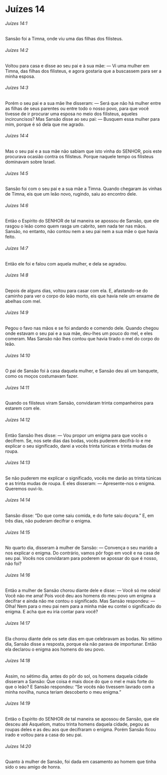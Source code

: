 # Juízes 14

###### Juízes 14:1

Sansão foi a Timna, onde viu uma das filhas dos filisteus.

###### Juízes 14:2

Voltou para casa e disse ao seu pai e à sua mãe: — Vi uma mulher em Timna, das filhas dos filisteus, e agora gostaria que a buscassem para ser a minha esposa.

###### Juízes 14:3

Porém o seu pai e a sua mãe lhe disseram: — Será que não há mulher entre as filhas de seus parentes ou entre todo o nosso povo, para que você tivesse de ir procurar uma esposa no meio dos filisteus, aqueles incircuncisos? Mas Sansão disse ao seu pai: — Busquem essa mulher para mim, porque é só dela que me agrado.

###### Juízes 14:4

Mas o seu pai e a sua mãe não sabiam que isto vinha do SENHOR, pois este procurava ocasião contra os filisteus. Porque naquele tempo os filisteus dominavam sobre Israel.

###### Juízes 14:5

Sansão foi com o seu pai e a sua mãe a Timna. Quando chegaram às vinhas de Timna, eis que um leão novo, rugindo, saiu ao encontro dele.

###### Juízes 14:6

Então o Espírito do SENHOR de tal maneira se apossou de Sansão, que ele rasgou o leão como quem rasga um cabrito, sem nada ter nas mãos. Sansão, no entanto, não contou nem a seu pai nem a sua mãe o que havia feito.

###### Juízes 14:7

Então ele foi e falou com aquela mulher, e dela se agradou.

###### Juízes 14:8

Depois de alguns dias, voltou para casar com ela. E, afastando-se do caminho para ver o corpo do leão morto, eis que havia nele um enxame de abelhas com mel.

###### Juízes 14:9

Pegou o favo nas mãos e se foi andando e comendo dele. Quando chegou onde estavam o seu pai e a sua mãe, deu-lhes um pouco do mel, e eles comeram. Mas Sansão não lhes contou que havia tirado o mel do corpo do leão.

###### Juízes 14:10

O pai de Sansão foi à casa daquela mulher, e Sansão deu ali um banquete, como os moços costumavam fazer.

###### Juízes 14:11

Quando os filisteus viram Sansão, convidaram trinta companheiros para estarem com ele.

###### Juízes 14:12

Então Sansão lhes disse: — Vou propor um enigma para que vocês o decifrem. Se, nos sete dias das bodas, vocês puderem decifrá-lo e me explicar o seu significado, darei a vocês trinta túnicas e trinta mudas de roupa.

###### Juízes 14:13

Se não puderem me explicar o significado, vocês me darão as trinta túnicas e as trinta mudas de roupa. E eles disseram: — Apresente-nos o enigma. Queremos ouvi-lo.

###### Juízes 14:14

Sansão disse: “Do que come saiu comida, e do forte saiu doçura.” E, em três dias, não puderam decifrar o enigma.

###### Juízes 14:15

No quarto dia, disseram à mulher de Sansão: — Convença o seu marido a nos explicar o enigma. Do contrário, vamos pôr fogo em você e na casa de seu pai. Vocês nos convidaram para poderem se apossar do que é nosso, não foi?

###### Juízes 14:16

Então a mulher de Sansão chorou diante dele e disse: — Você só me odeia! Você não me ama! Pois você deu aos homens do meu povo um enigma a decifrar e ainda não me contou o significado. Mas Sansão respondeu: — Olha! Nem para o meu pai nem para a minha mãe eu contei o significado do enigma. E acha que eu iria contar para você?

###### Juízes 14:17

Ela chorou diante dele os sete dias em que celebravam as bodas. No sétimo dia, Sansão disse a resposta, porque ela não parava de importunar. Então ela declarou o enigma aos homens do seu povo.

###### Juízes 14:18

Assim, no sétimo dia, antes do pôr do sol, os homens daquela cidade disseram a Sansão: Que coisa é mais doce do que o mel e mais forte do que o leão? E Sansão respondeu: “Se vocês não tivessem lavrado com a minha novilha, nunca teriam descoberto o meu enigma.”

###### Juízes 14:19

Então o Espírito do SENHOR de tal maneira se apossou de Sansão, que ele desceu até Asquelom, matou trinta homens daquela cidade, pegou as roupas deles e as deu aos que decifraram o enigma. Porém Sansão ficou irado e voltou para a casa do seu pai.

###### Juízes 14:20

Quanto à mulher de Sansão, foi dada em casamento ao homem que tinha sido o seu amigo de honra.

